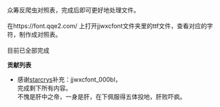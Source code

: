 众筹反爬虫对照表，完成后即可更好地处理文件。<br/><br/>
在https://font.qqe2.com/ 上打开jjwxcfont文件夹里的ttf文件，查看对应的字符，制作成对照表。<br/><br/>
目前已全部完成
<p><b>贡献列表</b></p><ul>
<li>感谢<a href='https://github.com/starcrys'>starcrys</a>补充：jjwxcfont_000bl，<br/>
  完成剩下所有内容。<br/>
  不愧是肝中之帝，一身是肝，在下佩服得五体投地，肝败吓疯。</li>
  </ul>
